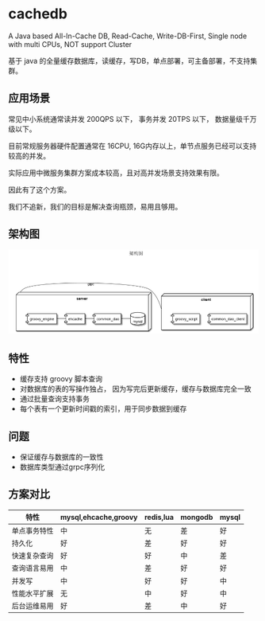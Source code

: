 # cachedb

A Java based All-In-Cache DB, Read-Cache, Write-DB-First, Single node with multi CPUs, NOT support Cluster

基于 java 的全量缓存数据库，读缓存，写DB，单点部署，可主备部署，不支持集群。

## 应用场景

常见中小系统通常读并发 200QPS 以下， 事务并发 20TPS 以下， 数据量级千万级以下。

目前常规服务器硬件配置通常在 16CPU, 16G内存以上，单节点服务已经可以支持较高的并发。

实际应用中微服务集群方案成本较高，且对高并发场景支持效果有限。

因此有了这个方案。

我们不追新，我们的目标是解决查询瓶颈，易用且够用。

## 架构图

![image](/out/doc/puml/architect/架构图.png)

## 特性

- 缓存支持 groovy 脚本查询
- 对数据库的表的写操作独占， 因为写完后更新缓存，缓存与数据库完全一致
- 通过批量查询支持事务
- 每个表有一个更新时间戳的索引，用于同步数据到缓存

## 问题

- 保证缓存与数据库的一致性
- 数据库类型通过grpc序列化

## 方案对比

|特性|mysql,ehcache,groovy|redis,lua|mongodb|mysql|
|---|---|---|---|---|
|单点事务特性|中|无|差|好|
|持久化|好|差|好|好|
|快速复杂查询|好|好|中|差|
|查询语言易用|中|差|好|好|
|并发写|中|好|好|中|
|性能水平扩展|无|中|好|中|
|后台运维易用|好|差|中|好|
